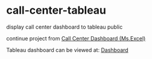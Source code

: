 # call-center-tableau
display call center dashboard to tableau public

continue project from <a href="https://github.com/hartonooo/Call-Center-Dashboard" target="_blank" target="_blank" rel="noopener noreferrer">Call Center Dashboard (Ms.Excel)</a>

Tableau dashboard can be viewed at: <a href="https://public.tableau.com/app/profile/hartono4637/viz/DashboardCallCenter-2020_16762778123870/Dashboard?publish=yes" target="_blank" target="_blank" rel="noopener noreferrer"> Dashboard</a>




